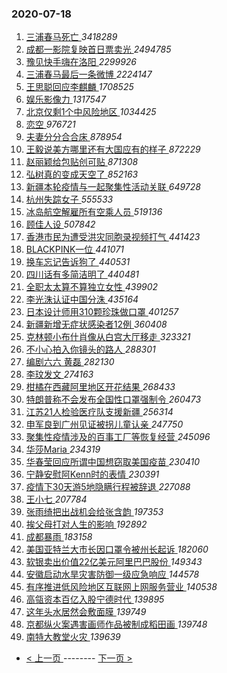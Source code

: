 ### 2020-07-18 
1. [ 三浦春马死亡 ](https://s.weibo.com/weibo?q=%23%E4%B8%89%E6%B5%A6%E6%98%A5%E9%A9%AC%E6%AD%BB%E4%BA%A1%23&Refer=top) *3418289*
1. [ 成都一影院复映首日票卖光 ](https://s.weibo.com/weibo?q=%23%E6%88%90%E9%83%BD%E4%B8%80%E5%BD%B1%E9%99%A2%E5%A4%8D%E6%98%A0%E9%A6%96%E6%97%A5%E7%A5%A8%E5%8D%96%E5%85%89%23&Refer=top) *2494785*
1. [ 豫见快手嗨在洛阳 ](https://s.weibo.com/weibo?q=%23%E8%B1%AB%E8%A7%81%E5%BF%AB%E6%89%8B%E5%97%A8%E5%9C%A8%E6%B4%9B%E9%98%B3%23&topic_ad=1&Refer=top) *2299926*
1. [ 三浦春马最后一条微博 ](https://s.weibo.com/weibo?q=%E4%B8%89%E6%B5%A6%E6%98%A5%E9%A9%AC%E6%9C%80%E5%90%8E%E4%B8%80%E6%9D%A1%E5%BE%AE%E5%8D%9A&Refer=top) *2224147*
1. [ 王思聪回应李麒麟 ](https://s.weibo.com/weibo?q=%23%E7%8E%8B%E6%80%9D%E8%81%AA%E5%9B%9E%E5%BA%94%E6%9D%8E%E9%BA%92%E9%BA%9F%23&Refer=top) *1708525*
1. [ 娱乐影像力 ](https://s.weibo.com/weibo?q=%23%E5%A8%B1%E4%B9%90%E5%BD%B1%E5%83%8F%E5%8A%9B%23&Refer=top) *1317547*
1. [ 北京仅剩1个中风险地区 ](https://s.weibo.com/weibo?q=%23%E5%8C%97%E4%BA%AC%E4%BB%85%E5%89%A91%E4%B8%AA%E4%B8%AD%E9%A3%8E%E9%99%A9%E5%9C%B0%E5%8C%BA%23&Refer=top) *1034425*
1. [ 恋空 ](https://s.weibo.com/weibo?q=%E6%81%8B%E7%A9%BA&Refer=top) *976721*
1. [ 夫妻分分合合床 ](https://s.weibo.com/weibo?q=%23%E5%A4%AB%E5%A6%BB%E5%88%86%E5%88%86%E5%90%88%E5%90%88%E5%BA%8A%23&Refer=top) *878954*
1. [ 王毅说美方哪里还有大国应有的样子 ](https://s.weibo.com/weibo?q=%E7%8E%8B%E6%AF%85%E8%AF%B4%E7%BE%8E%E6%96%B9%E5%93%AA%E9%87%8C%E8%BF%98%E6%9C%89%E5%A4%A7%E5%9B%BD%E5%BA%94%E6%9C%89%E7%9A%84%E6%A0%B7%E5%AD%90&Refer=top) *872229*
1. [ 赵丽颖给包贴创可贴 ](https://s.weibo.com/weibo?q=%23%E8%B5%B5%E4%B8%BD%E9%A2%96%E7%BB%99%E5%8C%85%E8%B4%B4%E5%88%9B%E5%8F%AF%E8%B4%B4%23&Refer=top) *871308*
1. [ 弘树真的变成天空了 ](https://s.weibo.com/weibo?q=%E5%BC%98%E6%A0%91%E7%9C%9F%E7%9A%84%E5%8F%98%E6%88%90%E5%A4%A9%E7%A9%BA%E4%BA%86&Refer=top) *852163*
1. [ 新疆本轮疫情与一起聚集性活动关联 ](https://s.weibo.com/weibo?q=%23%E6%96%B0%E7%96%86%E6%9C%AC%E8%BD%AE%E7%96%AB%E6%83%85%E4%B8%8E%E4%B8%80%E8%B5%B7%E8%81%9A%E9%9B%86%E6%80%A7%E6%B4%BB%E5%8A%A8%E5%85%B3%E8%81%94%23&Refer=top) *649728*
1. [ 杭州失踪女子 ](https://s.weibo.com/weibo?q=%23%E6%9D%AD%E5%B7%9E%E5%A4%B1%E8%B8%AA%E5%A5%B3%E5%AD%90%23&Refer=top) *555533*
1. [ 冰岛航空解雇所有空乘人员 ](https://s.weibo.com/weibo?q=%E5%86%B0%E5%B2%9B%E8%88%AA%E7%A9%BA%E8%A7%A3%E9%9B%87%E6%89%80%E6%9C%89%E7%A9%BA%E4%B9%98%E4%BA%BA%E5%91%98&Refer=top) *519136*
1. [ 顾佳人设 ](https://s.weibo.com/weibo?q=%23%E9%A1%BE%E4%BD%B3%E4%BA%BA%E8%AE%BE%23&Refer=top) *507842*
1. [ 香港市民为遭受洪灾同胞录视频打气 ](https://s.weibo.com/weibo?q=%E9%A6%99%E6%B8%AF%E5%B8%82%E6%B0%91%E4%B8%BA%E9%81%AD%E5%8F%97%E6%B4%AA%E7%81%BE%E5%90%8C%E8%83%9E%E5%BD%95%E8%A7%86%E9%A2%91%E6%89%93%E6%B0%94&Refer=top) *441423*
1. [ BLACKPINK一位 ](https://s.weibo.com/weibo?q=BLACKPINK%E4%B8%80%E4%BD%8D&Refer=top) *441071*
1. [ 换车忘记告诉狗了 ](https://s.weibo.com/weibo?q=%23%E6%8D%A2%E8%BD%A6%E5%BF%98%E8%AE%B0%E5%91%8A%E8%AF%89%E7%8B%97%E4%BA%86%23&Refer=top) *440531*
1. [ 四川话有多简洁明了 ](https://s.weibo.com/weibo?q=%23%E5%9B%9B%E5%B7%9D%E8%AF%9D%E6%9C%89%E5%A4%9A%E7%AE%80%E6%B4%81%E6%98%8E%E4%BA%86%23&Refer=top) *440481*
1. [ 全职太太算不算独立女性 ](https://s.weibo.com/weibo?q=%23%E5%85%A8%E8%81%8C%E5%A4%AA%E5%A4%AA%E7%AE%97%E4%B8%8D%E7%AE%97%E7%8B%AC%E7%AB%8B%E5%A5%B3%E6%80%A7%23&Refer=top) *439902*
1. [ 李光洙认证中国分洙 ](https://s.weibo.com/weibo?q=%23%E6%9D%8E%E5%85%89%E6%B4%99%E8%AE%A4%E8%AF%81%E4%B8%AD%E5%9B%BD%E5%88%86%E6%B4%99%23&Refer=top) *435164*
1. [ 日本设计师用310颗珍珠做口罩 ](https://s.weibo.com/weibo?q=%23%E6%97%A5%E6%9C%AC%E8%AE%BE%E8%AE%A1%E5%B8%88%E7%94%A8310%E9%A2%97%E7%8F%8D%E7%8F%A0%E5%81%9A%E5%8F%A3%E7%BD%A9%23&Refer=top) *401257*
1. [ 新疆新增无症状感染者12例 ](https://s.weibo.com/weibo?q=%23%E6%96%B0%E7%96%86%E6%96%B0%E5%A2%9E%E6%97%A0%E7%97%87%E7%8A%B6%E6%84%9F%E6%9F%93%E8%80%8512%E4%BE%8B%23&Refer=top) *360408*
1. [ 克林顿小布什肖像从白宫大厅移走 ](https://s.weibo.com/weibo?q=%E5%85%8B%E6%9E%97%E9%A1%BF%E5%B0%8F%E5%B8%83%E4%BB%80%E8%82%96%E5%83%8F%E4%BB%8E%E7%99%BD%E5%AE%AB%E5%A4%A7%E5%8E%85%E7%A7%BB%E8%B5%B0&Refer=top) *323321*
1. [ 不小心拍入你镜头的路人 ](https://s.weibo.com/weibo?q=%23%E4%B8%8D%E5%B0%8F%E5%BF%83%E6%8B%8D%E5%85%A5%E4%BD%A0%E9%95%9C%E5%A4%B4%E7%9A%84%E8%B7%AF%E4%BA%BA%23&Refer=top) *288301*
1. [ 编剧六六 黄磊 ](https://s.weibo.com/weibo?q=%E7%BC%96%E5%89%A7%E5%85%AD%E5%85%AD%20%E9%BB%84%E7%A3%8A&Refer=top) *282130*
1. [ 李玟发文 ](https://s.weibo.com/weibo?q=%23%E6%9D%8E%E7%8E%9F%E5%8F%91%E6%96%87%23&Refer=top) *274163*
1. [ 柑橘在西藏阿里地区开花结果 ](https://s.weibo.com/weibo?q=%E6%9F%91%E6%A9%98%E5%9C%A8%E8%A5%BF%E8%97%8F%E9%98%BF%E9%87%8C%E5%9C%B0%E5%8C%BA%E5%BC%80%E8%8A%B1%E7%BB%93%E6%9E%9C&Refer=top) *268433*
1. [ 特朗普称不会发布全国性口罩强制令 ](https://s.weibo.com/weibo?q=%23%E7%89%B9%E6%9C%97%E6%99%AE%E7%A7%B0%E4%B8%8D%E4%BC%9A%E5%8F%91%E5%B8%83%E5%85%A8%E5%9B%BD%E6%80%A7%E5%8F%A3%E7%BD%A9%E5%BC%BA%E5%88%B6%E4%BB%A4%23&Refer=top) *260473*
1. [ 江苏21人检验医疗队支援新疆 ](https://s.weibo.com/weibo?q=%E6%B1%9F%E8%8B%8F21%E4%BA%BA%E6%A3%80%E9%AA%8C%E5%8C%BB%E7%96%97%E9%98%9F%E6%94%AF%E6%8F%B4%E6%96%B0%E7%96%86&Refer=top) *256314*
1. [ 申军良到广州见证被拐儿童认亲 ](https://s.weibo.com/weibo?q=%E7%94%B3%E5%86%9B%E8%89%AF%E5%88%B0%E5%B9%BF%E5%B7%9E%E8%A7%81%E8%AF%81%E8%A2%AB%E6%8B%90%E5%84%BF%E7%AB%A5%E8%AE%A4%E4%BA%B2&Refer=top) *247750*
1. [ 聚集性疫情涉及的百事工厂等恢复经营 ](https://s.weibo.com/weibo?q=%23%E8%81%9A%E9%9B%86%E6%80%A7%E7%96%AB%E6%83%85%E6%B6%89%E5%8F%8A%E7%9A%84%E7%99%BE%E4%BA%8B%E5%B7%A5%E5%8E%82%E7%AD%89%E6%81%A2%E5%A4%8D%E7%BB%8F%E8%90%A5%23&Refer=top) *245096*
1. [ 华莎Maria ](https://s.weibo.com/weibo?q=%23%E5%8D%8E%E8%8E%8EMaria%23&Refer=top) *234319*
1. [ 华春莹回应所谓中国想窃取美国疫苗 ](https://s.weibo.com/weibo?q=%E5%8D%8E%E6%98%A5%E8%8E%B9%E5%9B%9E%E5%BA%94%E6%89%80%E8%B0%93%E4%B8%AD%E5%9B%BD%E6%83%B3%E7%AA%83%E5%8F%96%E7%BE%8E%E5%9B%BD%E7%96%AB%E8%8B%97&Refer=top) *230410*
1. [ 宁静安慰阿Kenn时的表情 ](https://s.weibo.com/weibo?q=%23%E5%AE%81%E9%9D%99%E5%AE%89%E6%85%B0%E9%98%BFKenn%E6%97%B6%E7%9A%84%E8%A1%A8%E6%83%85%23&Refer=top) *230391*
1. [ 疫情下30天游5地隐瞒行程被辞退 ](https://s.weibo.com/weibo?q=%23%E7%96%AB%E6%83%85%E4%B8%8B30%E5%A4%A9%E6%B8%B85%E5%9C%B0%E9%9A%90%E7%9E%92%E8%A1%8C%E7%A8%8B%E8%A2%AB%E8%BE%9E%E9%80%80%23&Refer=top) *227088*
1. [ 王小七 ](https://s.weibo.com/weibo?q=%E7%8E%8B%E5%B0%8F%E4%B8%83&Refer=top) *207784*
1. [ 张雨绮把出战机会给张含韵 ](https://s.weibo.com/weibo?q=%23%E5%BC%A0%E9%9B%A8%E7%BB%AE%E6%8A%8A%E5%87%BA%E6%88%98%E6%9C%BA%E4%BC%9A%E7%BB%99%E5%BC%A0%E5%90%AB%E9%9F%B5%23&Refer=top) *197353*
1. [ 挨父母打对人生的影响 ](https://s.weibo.com/weibo?q=%23%E6%8C%A8%E7%88%B6%E6%AF%8D%E6%89%93%E5%AF%B9%E4%BA%BA%E7%94%9F%E7%9A%84%E5%BD%B1%E5%93%8D%23&Refer=top) *192892*
1. [ 成都暴雨 ](https://s.weibo.com/weibo?q=%23%E6%88%90%E9%83%BD%E6%9A%B4%E9%9B%A8%23&Refer=top) *183158*
1. [ 美国亚特兰大市长因口罩令被州长起诉 ](https://s.weibo.com/weibo?q=%E7%BE%8E%E5%9B%BD%E4%BA%9A%E7%89%B9%E5%85%B0%E5%A4%A7%E5%B8%82%E9%95%BF%E5%9B%A0%E5%8F%A3%E7%BD%A9%E4%BB%A4%E8%A2%AB%E5%B7%9E%E9%95%BF%E8%B5%B7%E8%AF%89&Refer=top) *182060*
1. [ 软银卖出价值22亿美元阿里巴巴股份 ](https://s.weibo.com/weibo?q=%E8%BD%AF%E9%93%B6%E5%8D%96%E5%87%BA%E4%BB%B7%E5%80%BC22%E4%BA%BF%E7%BE%8E%E5%85%83%E9%98%BF%E9%87%8C%E5%B7%B4%E5%B7%B4%E8%82%A1%E4%BB%BD&Refer=top) *149343*
1. [ 安徽启动水旱灾害防御一级应急响应 ](https://s.weibo.com/weibo?q=%23%E5%AE%89%E5%BE%BD%E5%90%AF%E5%8A%A8%E6%B0%B4%E6%97%B1%E7%81%BE%E5%AE%B3%E9%98%B2%E5%BE%A1%E4%B8%80%E7%BA%A7%E5%BA%94%E6%80%A5%E5%93%8D%E5%BA%94%23&Refer=top) *144578*
1. [ 有序推进低风险地区互联网上网服务营业 ](https://s.weibo.com/weibo?q=%23%E6%9C%89%E5%BA%8F%E6%8E%A8%E8%BF%9B%E4%BD%8E%E9%A3%8E%E9%99%A9%E5%9C%B0%E5%8C%BA%E4%BA%92%E8%81%94%E7%BD%91%E4%B8%8A%E7%BD%91%E6%9C%8D%E5%8A%A1%E8%90%A5%E4%B8%9A%23&Refer=top) *140538*
1. [ 高瓴资本百亿入股宁德时代 ](https://s.weibo.com/weibo?q=%23%E9%AB%98%E7%93%B4%E8%B5%84%E6%9C%AC%E7%99%BE%E4%BA%BF%E5%85%A5%E8%82%A1%E5%AE%81%E5%BE%B7%E6%97%B6%E4%BB%A3%23&Refer=top) *139895*
1. [ 这年头水居然会敷面膜 ](https://s.weibo.com/weibo?q=%23%E8%BF%99%E5%B9%B4%E5%A4%B4%E6%B0%B4%E5%B1%85%E7%84%B6%E4%BC%9A%E6%95%B7%E9%9D%A2%E8%86%9C%23&Refer=top) *139749*
1. [ 京都纵火案遇害画师作品被制成稻田画 ](https://s.weibo.com/weibo?q=%E4%BA%AC%E9%83%BD%E7%BA%B5%E7%81%AB%E6%A1%88%E9%81%87%E5%AE%B3%E7%94%BB%E5%B8%88%E4%BD%9C%E5%93%81%E8%A2%AB%E5%88%B6%E6%88%90%E7%A8%BB%E7%94%B0%E7%94%BB&Refer=top) *139748*
1. [ 南特大教堂火灾 ](https://s.weibo.com/weibo?q=%E5%8D%97%E7%89%B9%E5%A4%A7%E6%95%99%E5%A0%82%E7%81%AB%E7%81%BE&Refer=top) *139639* 

- [ < 上一页 ](https://github.com/able8/weibo-hot-record/blob/master/2020-07-17.md) -------- [ 下一页 > ](https://github.com/able8/weibo-hot-record/blob/master/2020-07-19.md)